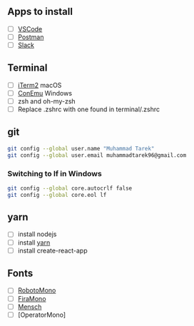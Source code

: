 ## Apps to install

* [ ] [VSCode](https://code.visualstudio.com/)
* [ ] [Postman](https://www.getpostman.com/)
* [ ] [Slack](https://slack.com/downloads/osx)

## Terminal

* [ ] [iTerm2](https://www.iterm2.com/) macOS
* [ ] [ConEmu](https://conemu.github.io/) Windows
* [ ] zsh and oh-my-zsh
* [ ] Replace .zshrc with one found in terminal/.zshrc

## git

```bash
git config --global user.name "Muhammad Tarek"
git config --global user.email muhammadtarek96@gmail.com
```

### Switching to lf in Windows

```bash
git config --global core.autocrlf false
git config --global core.eol lf
```

## yarn

* [ ] install nodejs
* [ ] install [yarn](https://yarnpkg.com/en/)
* [ ] install create-react-app

## Fonts

* [ ] [RobotoMono](https://fonts.google.com/selection?category=Monospace&selection.family=Roboto+Mono)
* [ ] [FiraMono](https://fonts.google.com/selection?category=Monospace&selection.family=Fira+Mono)
* [ ] [Mensch](http://robey.lag.net/2010/06/21/mensch-font.html)
* [ ] [OperatorMono]
